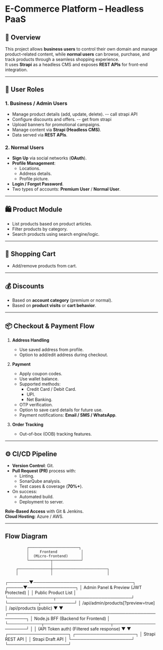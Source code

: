 #  E-Commerce Platform – Headless PaaS  

## 📌 Overview  
This project allows **business users** to control their own domain and manage product-related content, while **normal users** can browse, purchase, and track products through a seamless shopping experience.  
It uses **Strapi** as a headless CMS and exposes **REST APIs** for front-end integration.  

---

## 👤 User Roles  

### **1. Business / Admin Users**  
- Manage product details (add, update, delete).  -- call strapi API
- Configure discounts and offers.  -- get from strapi
- Upload banners for promotional campaigns.  
- Manage content via **Strapi (Headless CMS)**.  
- Data served via **REST APIs**.  

### **2. Normal Users**  
- **Sign Up** via social networks (**OAuth**).  
- **Profile Management**:  
  - Locations.  
  - Address details.  
  - Profile picture.  
- **Login / Forgot Password**.  
- Two types of accounts: **Premium User** / **Normal User**.  

---

## 🛍 Product Module  
- List products based on product articles.  
- Filter products by category.  
- Search products using search engine/logic.  

---

## 🛒 Shopping Cart  
- Add/remove products from cart.  

---

## 💰 Discounts  
- Based on **account category** (premium or normal).  
- Based on **product visits** or **cart behavior**.  

---

## 📦 Checkout & Payment Flow  
1. **Address Handling**  
   - Use saved address from profile.  
   - Option to add/edit address during checkout.  

2. **Payment**  
   - Apply coupon codes.  
   - Use wallet balance.  
   - Supported methods:  
     - Credit Card / Debit Card.  
     - UPI.  
     - Net Banking.  
   - OTP verification.  
   - Option to save card details for future use.  
   - Payment notifications: **Email / SMS / WhatsApp**.  

3. **Order Tracking**  
   - Out-of-box (OOB) tracking features.  

---

## ⚙️ CI/CD Pipeline  
- **Version Control**: Git.  
- **Pull Request (PR)** process with:  
  - Linting.  
  - SonarQube analysis.  
  - Test cases & coverage (**70%+**).  
- On success:  
  - Automated build.  
  - Deployment to server.  

**Role-Based Access** with Git & Jenkins.  
**Cloud Hosting**: Azure / AWS.  

---

## Flow Diagram

              ┌───────────────────────┐
              │     Frontend           │
              │  (Micro-frontend)      │
              └──────────┬─────────────┘
                         │
         ┌───────────────┼─────────────────────────┐
         │               │                         │
 ┌───────▼─────────────────────────────────┐ ┌─────▼────────────────┐
 │ Admin Panel & Preview (JWT Protected)   │ │ Public Product List   │
 └───────────────┬─────────────────────────┘ └──────────┬───────────┘
                 │ /api/admin/products[?preview=true]   │ /api/products (public)
                 ▼                                       ▼
 ┌────────────────────────────────────────────────────────┐
 │                Node.js BFF (Backend for Frontend)       │
 └───────────┬──────────────────────┬─────────────────────┘
             │                      │
     (API Token auth)       (Filtered safe response)
             ▼                      ▼
   ┌────────────────────┐   ┌────────────────────┐
   │ Strapi REST API     │   │ Strapi Draft API   │
   └────────────────────┘   └────────────────────┘
